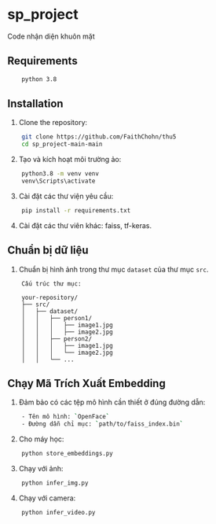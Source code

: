# sp_project

Code nhận diện khuôn mặt

## Requirements
```bash
    python 3.8
```
## Installation

1. Clone the repository:
```bash
    git clone https://github.com/FaithChohn/thu5
    cd sp_project-main-main
```
2. Tạo và kích hoạt môi trường ảo:
```bash
    python3.8 -m venv venv
    venv\Scripts\activate
```

3. Cài đặt các thư viện yêu cầu:
```bash
    pip install -r requirements.txt
```
4. Cài đặt các thư viên khác: faiss, tf-keras.

## Chuẩn bị dữ liệu
1. Chuẩn bị hình ảnh trong thư mục `dataset` của thư mục `src`.
```
    Cấu trúc thư mục:

    your-repository/
    ├── src/
    │   ├── dataset/
    │   │   ├── person1/
    │   │   │   ├── image1.jpg
    │   │   │   ├── image2.jpg
    │   │   ├── person2/
    │   │   │   ├── image1.jpg
    │   │   │   └── image2.jpg
    │   │   └── ...
```

## Chạy Mã Trích Xuất Embedding

1. Đảm bảo có các tệp mô hình cần thiết ở đúng đường dẫn:
```bash
    - Tên mô hình: `OpenFace`
    - Đường dẫn chỉ mục: `path/to/faiss_index.bin`
```
2. Cho máy học:
```bash
    python store_embeddings.py
```
3. Chạy với ảnh:
```bash
    python infer_img.py
```
4. Chạy với camera:
```bash
    python infer_video.py
```
